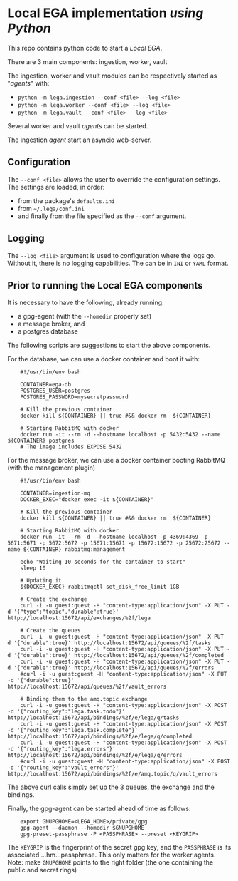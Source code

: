 # Local EGA implementation _using Python_

This repo contains python code to start a _Local EGA_.

There are 3 main components: ingestion, worker, vault

The ingestion, worker and vault modules can be respectively started as "_agents_" with:
* `python -m lega.ingestion --conf <file> --log <file>`
* `python -m lega.worker --conf <file> --log <file>`
* `python -m lega.vault --conf <file> --log <file>`

Several worker and vault _agents_ can be started.

The ingestion _agent_ start an asyncio web-server.

## Configuration

The `--conf <file>` allows the user to override the configuration settings.
The settings are loaded, in order:
* from the package's `defaults.ini`
* from `~/.lega/conf.ini`
* and finally from the file specified as the `--conf` argument.

## Logging

The `--log <file>` argument is used to configuration where the logs go.
Without it, there is no logging capabilities.
The <file> can be in `INI` or `YAML` format.

## Prior to running the Local EGA components

It is necessary to have the following, already running:
* a gpg-agent (with the `--homedir` properly set)
* a message broker, and
* a postgres database


The following scripts are suggestions to start the above components.

For the database, we can use a docker container and boot it with:

        #!/usr/bin/env bash

        CONTAINER=ega-db
        POSTGRES_USER=postgres
        POSTGRES_PASSWORD=mysecretpassword

        # Kill the previous container
        docker kill ${CONTAINER} || true #&& docker rm  ${CONTAINER}

        # Starting RabbitMQ with docker
        docker run -it --rm -d --hostname localhost -p 5432:5432 --name ${CONTAINER} postgres
        # The image includes EXPOSE 5432

For the message broker, we can use a docker container booting RabbitMQ (with the management plugin)

        #!/usr/bin/env bash

        CONTAINER=ingestion-mq
        DOCKER_EXEC="docker exec -it ${CONTAINER}"

        # Kill the previous container
        docker kill ${CONTAINER} || true #&& docker rm  ${CONTAINER}

        # Starting RabbitMQ with docker
        docker run -it --rm -d --hostname localhost -p 4369:4369 -p 5671:5671 -p 5672:5672 -p 15671:15671 -p 15672:15672 -p 25672:25672 --name ${CONTAINER} rabbitmq:management

        echo "Waiting 10 seconds for the container to start"
        sleep 10

        # Updating it
        ${DOCKER_EXEC} rabbitmqctl set_disk_free_limit 1GB

        # Create the exchange
        curl -i -u guest:guest -H "content-type:application/json" -X PUT -d '{"type":"topic","durable":true}' http://localhost:15672/api/exchanges/%2f/lega

        # Create the queues
        curl -i -u guest:guest -H "content-type:application/json" -X PUT -d '{"durable":true}' http://localhost:15672/api/queues/%2f/tasks
        curl -i -u guest:guest -H "content-type:application/json" -X PUT -d '{"durable":true}' http://localhost:15672/api/queues/%2f/completed
        curl -i -u guest:guest -H "content-type:application/json" -X PUT -d '{"durable":true}' http://localhost:15672/api/queues/%2f/errors
        #curl -i -u guest:guest -H "content-type:application/json" -X PUT -d '{"durable":true}' http://localhost:15672/api/queues/%2f/vault_errors

        # Binding them to the amq.topic exchange
        curl -i -u guest:guest -H "content-type:application/json" -X POST -d '{"routing_key":"lega.task.todo"}' http://localhost:15672/api/bindings/%2f/e/lega/q/tasks
        curl -i -u guest:guest -H "content-type:application/json" -X POST -d '{"routing_key":"lega.task.complete"}' http://localhost:15672/api/bindings/%2f/e/lega/q/completed
        curl -i -u guest:guest -H "content-type:application/json" -X POST -d '{"routing_key":"lega.errors"}' http://localhost:15672/api/bindings/%2f/e/lega/q/errors
        #curl -i -u guest:guest -H "content-type:application/json" -X POST -d '{"routing_key":"vault_errors"}' http://localhost:15672/api/bindings/%2f/e/amq.topic/q/vault_errors


The above curl calls simply set up the 3 queues, the exchange and the bindings.

Finally, the gpg-agent can be started ahead of time as follows:

        export GNUPGHOME=<LEGA_HOME>/private/gpg
        gpg-agent --daemon --homedir $GNUPGHOME
        gpg-preset-passphrase -P <PASSPHRASE> --preset <KEYGRIP>

The `KEYGRIP` is the fingerprint of the secret gpg key, and the `PASSPHRASE` is its associated ...hm...passphrase.
This only matters for the worker agents.
Note: make `GNUPGHOME` points to the right folder (the one containing the public and secret rings)
